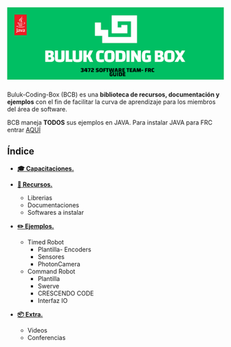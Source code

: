 # ![BULUK-CODING-BOX](/Images/BCBLOGO.png)

Buluk-Coding-Box (BCB) es una **biblioteca de recursos, documentación y ejemplos** con el fin de facilitar la curva de aprendizaje para los miembros del área de software.

BCB maneja **TODOS** sus ejemplos en JAVA. Para instalar JAVA para FRC entrar [AQUÍ](https://docs.wpilib.org/en/stable/docs/zero-to-robot/step-2/wpilib-setup.html)

## Índice

- **[🎓 Capacitaciones.](/Tabs/Capacitaciones.md)**

- **[📄 Recursos.](/Tabs/Recursos.md)**
  - Librerias
  - Documentaciones
  - Softwares a instalar

- **[✏️ Ejemplos.](/Tabs/Ejemplos.md)**
  - Timed Robot
    - Plantilla- Encoders
    - Sensores
    - PhotonCamera
  - Command Robot
    - Plantilla
    - Swerve
    - CRESCENDO CODE
    - Interfaz IO

- **[📦 Extra.](/Tabs/Extra.md)**
  - Videos
  - Conferencias
